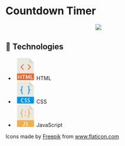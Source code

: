 <h1>Countdown Timer</h1>
<p align="center">
    <img src="img/counterdown.gif"/>
</p>

<h2>🚀 Technologies</h2>
<ul>
    <li><img src="imgs_readme/html.png" width="60px" height="60px"/>HTML</li>
    <li><img src="imgs_readme/css.png" width="60px" height="60px"/>CSS</li>
    <li><img src="imgs_readme/javascript.png" width="60px" height="60px"/>JavaScript</li>
</ul>

<p>Icons made by <a target="_blank" href="http://www.freepik.com/" title="Freepik">Freepik</a> from <a target="_blank" href="https://www.flaticon.com/" title="Flaticon">www.flaticon.com</a></p>